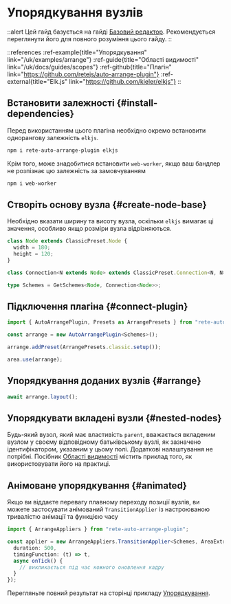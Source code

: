 # Упорядкування вузлів

::alert
Цей гайд базується на гайді [Базовий редактор](/uk/docs/guides/basic). Рекомендується переглянути його для повного розуміння цього гайду.
::

::references
:ref-example{title="Упорядкування" link="/uk/examples/arrange"}
:ref-guide{title="Області видимості" link="/uk/docs/guides/scopes"}
:ref-github{title="Плагін" link="https://github.com/retejs/auto-arrange-plugin"}
:ref-external{title="Elk.js" link="https://github.com/kieler/elkjs"}
::

## Встановити залежності {#install-dependencies}

Перед використанням цього плагіна необхідно окремо встановити однорангову залежність `elkjs`.

```bash
npm i rete-auto-arrange-plugin elkjs
```

Крім того, може знадобитися встановити `web-worker`, якщо ваш бандлер не розпізнає цю залежність за замовчуванням

```bash
npm i web-worker
```

## Створіть основу вузла {#create-node-base}

Необхідно вказати ширину та висоту вузла, оскільки `elkjs` вимагає ці значення, особливо якщо розміри вузла відрізняються.

```ts
class Node extends ClassicPreset.Node {
  width = 180;
  height = 120;
}

class Connection<N extends Node> extends ClassicPreset.Connection<N, N> {}

type Schemes = GetSchemes<Node, Connection<Node>>;
```

## Підключення плагіна {#connect-plugin}

```ts
import { AutoArrangePlugin, Presets as ArrangePresets } from "rete-auto-arrange-plugin";

const arrange = new AutoArrangePlugin<Schemes>();

arrange.addPreset(ArrangePresets.classic.setup());

area.use(arrange);
```

## Упорядкування доданих вузлів {#arrange}

```ts
await arrange.layout();
```
## Упорядкувати вкладені вузли {#nested-nodes}

Будь-який вузол, який має властивість `parent`, вважається вкладеним вузлом у своєму відповідному батьківському вузлі, як зазначено ідентифікатором, указаним у цьому полі. Додаткові налаштування не потрібні. Посібник [Області видимості](/uk/docs/guides/scopes) містить приклад того, як використовувати його на практиці.

## Анімоване упорядкування {#animated}

Якщо ви віддаєте перевагу плавному переходу позиції вузлів, ви можете застосувати анімований `TransitionApplier` із настроюваною тривалістю анімації та функцією часу

```ts
import { ArrangeAppliers } from "rete-auto-arrange-plugin";

const applier = new ArrangeAppliers.TransitionApplier<Schemes, AreaExtra>({
  duration: 500,
  timingFunction: (t) => t,
  async onTick() {
    // викликається під час кожного оновлення кадру
  }
});
```

Перегляньте повний результат на сторінці прикладу [Упорядкування](/uk/examples/arrange).
